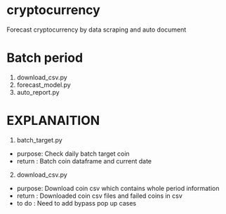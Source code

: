 # cryptocurrency
Forecast cryptocurrency by data scraping and auto document

# Batch period
1. download_csv.py
2. forecast_model.py
3. auto_report.py

# EXPLANAITION
1. batch_target.py
- purpose: Check daily batch target coin 
- return : Batch coin dataframe and current date

2. download_csv.py
- purpose: Download coin csv which contains whole period information
- return : Downloaded coin csv files and failed coins in csv
- to do  : Need to add bypass pop up cases
